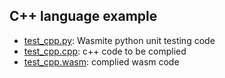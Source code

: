 ## C++ language example

*  [test_cpp.py](https://github.com/yusuf8ahmed/Wasmite/blob/master/testing/c%2B%2B/test_cpp.py): Wasmite python unit testing code
*  [test_cpp.cpp](https://github.com/yusuf8ahmed/Wasmite/blob/master/testing/c%2B%2B/test_cpp.cpp): c++ code to be complied
*  [test_cpp.wasm](https://github.com/yusuf8ahmed/Wasmite/blob/master/testing/c%2B%2B/test_cpp.wasm): complied wasm code